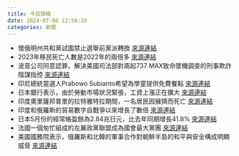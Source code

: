 ```yaml
---
title: 今日頭條
date: 2024-07-08 12:50:33
categories: 新聞            
---
```

- 懷俄明州共和黨試圖禁止選舉前黨派轉換 [來源連結](https://www.npr.org/2024/07/06/nx-s1-5019252/republicans-closing-primary-elections)
- 2023年移民死亡人數是2022年的兩倍多 [來源連結](https://www.npr.org/2024/07/08/g-s1-8500/border-new-mexico-firefighters-migrants-heat-illness-extreme-summer-temperatures)
- 波音公司同意認罪，解決美國司法部對兩起737 MAX致命墜機調查的刑事欺詐陰謀指控 [來源連結](https://www.japantimes.co.jp/business/2024/07/08/companies/boeing-guilty-fraud-737-max/)
- 印尼總統當選人Prabowo Subianto希望為學童提供免費餐點 [來源連結](https://www.japantimes.co.jp/news/2024/07/08/asia-pacific/politics/prabowo-meal-plan-indonesia-finances/)
- 日本銀行表示，由於勞動市場狀況緊張，工資上漲正在擴大 [來源連結](https://www.japantimes.co.jp/business/2024/07/08/economy/boj-outlook-wages-prices/)
- 印度奧里薩邦普里的拉特雅特拉期間，一名居民因擁擠而死亡 [來源連結](https://www.thehindu.com/news/national/odisha/two-dead-over-130-injured-during-rath-yatra-in-odisha/article68380708.ece)
- 印度和俄羅斯的貿易數字自戰爭以來增長了數倍 [來源連結](https://www.thehindu.com/news/national/pm-modis-moscow-visit-five-areas-to-watch-closely/article68381152.ece)
- 日本5月份的經常帳盈餘為2.84兆日元，比去年同期增長41.8% [來源連結](https://www.japantimes.co.jp/business/2024/07/08/economy/japan-may-current-account-surplus/)
- 法國一個匆忙組成的左翼政黨聯盟成為國會最大黨團 [來源連結](https://www.japantimes.co.jp/news/2024/07/08/world/politics/france-election-analysis/)
- 美國國務院表示，俄羅斯和北韓的軍事合作對朝鮮半島的和平與安全構成明顯威脅 [來源連結](https://www.japantimes.co.jp/news/2024/07/08/asia-pacific/politics/south-korea-yoon-pyongyang-nato/)



